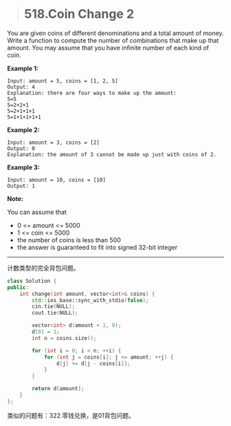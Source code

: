 > # 518.Coin Change 2

You are given coins of different denominations and a total amount of money. Write a function to compute the number of combinations that make up that amount. You may assume that you have infinite number of each kind of coin.

**Example 1:**

```
Input: amount = 5, coins = [1, 2, 5]
Output: 4
Explanation: there are four ways to make up the amount:
5=5
5=2+2+1
5=2+1+1+1
5=1+1+1+1+1
```

**Example 2:**

```
Input: amount = 3, coins = [2]
Output: 0
Explanation: the amount of 3 cannot be made up just with coins of 2.
```

**Example 3:**

```
Input: amount = 10, coins = [10] 
Output: 1
```

**Note:**

You can assume that

- 0 <= amount <= 5000
- 1 <= coin <= 5000
- the number of coins is less than 500
- the answer is guaranteed to fit into signed 32-bit integer

-----

计数类型的完全背包问题。

```c++
class Solution {
public:
    int change(int amount, vector<int>& coins) {
        std::ios_base::sync_with_stdio(false);
		cin.tie(NULL);
		cout.tie(NULL);

        vector<int> d(amount + 1, 0);
        d[0] = 1;
        int n = coins.size();

        for (int i = 0; i < n; ++i) {
            for (int j = coins[i]; j <= amount; ++j) {
                d[j] += d[j - coins[i]];
            }
        }

        return d[amount];
    }
};
```

类似的问题有：322.零钱兑换，是01背包问题。